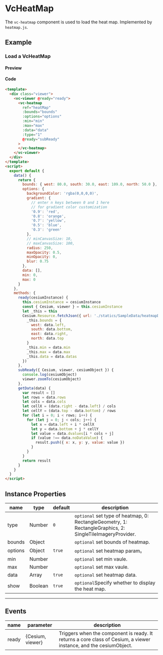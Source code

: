 # VcHeatMap

The `vc-heatmap` component is used to load the heat map. Implemented by `heatmap.js`.

## Example

### Load a VcHeatMap

#### Preview

<doc-preview>
  <template>
    <div class="viewer">
      <vc-viewer @ready="ready">
        <vc-heatmap
          ref="heatMap"
          :bounds="bounds"
          :options="options"
          :min="min"
          :max="max"
          :data="data"
          :type="1"
          @ready="subReady"
        >
        </vc-heatmap>
      </vc-viewer>
    </div>
  </template>
  <script>
    export default {
      data() {
        return {
          bounds: { west: 80.0, south: 30.0, east: 109.0, north: 50.0 },
          options: {
            backgroundColor: 'rgba(0,0,0,0)',
            gradient: {
              // enter n keys between 0 and 1 here
              // for gradient color customization
              '0.9': 'red',
              '0.8': 'orange',
              '0.7': 'yellow',
              '0.5': 'blue',
              '0.3': 'green'
            },
            // minCanvasSize: 10,
            // maxCanvasSize: 100,
            radius: 250,
            maxOpacity: 0.5,
            minOpacity: 0,
            blur: 0.75
          },
          data: [],
          min: 0,
          max: 0
        }
      },
      methods: {
        ready(cesiumInstance) {
          this.cesiumInstance = cesiumInstance
          const { Cesium, viewer } = this.cesiumInstance
          let _this = this
          Cesium.Resource.fetchJson({ url: './statics/SampleData/heatmapData/19042808_t.json' }).then((data) => {
            _this.bounds = {
              west: data.left,
              south: data.bottom,
              east: data.right,
              north: data.top
            }
            _this.min = data.min
            _this.max = data.max
            _this.data = data.datas
          })
        },
        subReady({ Cesium, viewer, cesiumObject }) {
          console.log(cesiumObject)
          viewer.zoomTo(cesiumObject)
        },
        getData(data) {
          var result = []
          let rows = data.rows
          let cols = data.cols
          let cellX = (data.right - data.left) / cols
          let cellY = (data.top - data.bottom) / rows
          for (let i = 0; i < rows; i++) {
            for (let j = 0; j < cols; j++) {
              let x = data.left + i * cellX
              let y = data.bottom + j * cellY
              let value = data.dvalues[i * cols + j]
              if (value !== data.noDataValue) {
                result.push({ x: x, y: y, value: value })
              }
            }
          }
          return result
        }
      }
    }
  </script>
</doc-preview>

#### Code

```html
<template>
  <div class="viewer">
    <vc-viewer @ready="ready">
      <vc-heatmap
        ref="heatMap"
        :bounds="bounds"
        :options="options"
        :min="min"
        :max="max"
        :data="data"
        :type="1"
        @ready="subReady"
      >
      </vc-heatmap>
    </vc-viewer>
  </div>
</template>
<script>
  export default {
    data() {
      return {
        bounds: { west: 80.0, south: 30.0, east: 109.0, north: 50.0 },
        options: {
          backgroundColor: 'rgba(0,0,0,0)',
          gradient: {
            // enter n keys between 0 and 1 here
            // for gradient color customization
            '0.9': 'red',
            '0.8': 'orange',
            '0.7': 'yellow',
            '0.5': 'blue',
            '0.3': 'green'
          },
          // minCanvasSize: 10,
          // maxCanvasSize: 100,
          radius: 250,
          maxOpacity: 0.5,
          minOpacity: 0,
          blur: 0.75
        },
        data: [],
        min: 0,
        max: 0
      }
    },
    methods: {
      ready(cesiumInstance) {
        this.cesiumInstance = cesiumInstance
        const { Cesium, viewer } = this.cesiumInstance
        let _this = this
        Cesium.Resource.fetchJson({ url: './statics/SampleData/heatmapData/19042808_t.json' }).then((data) => {
          _this.bounds = {
            west: data.left,
            south: data.bottom,
            east: data.right,
            north: data.top
          }
          _this.min = data.min
          _this.max = data.max
          _this.data = data.datas
        })
      },
      subReady({ Cesium, viewer, cesiumObject }) {
        console.log(cesiumObject)
        viewer.zoomTo(cesiumObject)
      },
      getData(data) {
        var result = []
        let rows = data.rows
        let cols = data.cols
        let cellX = (data.right - data.left) / cols
        let cellY = (data.top - data.bottom) / rows
        for (let i = 0; i < rows; i++) {
          for (let j = 0; j < cols; j++) {
            let x = data.left + i * cellX
            let y = data.bottom + j * cellY
            let value = data.dvalues[i * cols + j]
            if (value !== data.noDataValue) {
              result.push({ x: x, y: y, value: value })
            }
          }
        }
        return result
      }
    }
  }
</script>
```

## Instance Properties

| name    | type    | default | description                                                                                               |
| ------- | ------- | ------- | --------------------------------------------------------------------------------------------------------- |
| type    | Number  | `0`     | `optional` set type of heatmap, 0: RectangleGeometry, 1: RectangleGraphics, 2: SingleTileImageryProvider. |
| bounds  | Object  |         | `optional` set bounds of heatmap.                                                                         |
| options | Object  | `true`  | `optional` set heatmap param。                                                                            |
| min     | Number  |         | `optional` set min vaule.                                                                                 |
| max     | Number  |         | `optional` set max vaule.                                                                                 |
| data    | Array   | `true`  | `optional` set heatmap data.                                                                              |
| show    | Boolean | `true`  | `optional`Specify whether to display the heat map.                                                        |

---

## Events

| name  | parameter        | description                                                                                                       |
| ----- | ---------------- | ----------------------------------------------------------------------------------------------------------------- |
| ready | {Cesium, viewer} | Triggers when the component is ready. It returns a core class of Cesium, a viewer instance, and the cesiumObject. |
